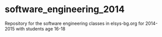 software_engineering_2014
=========================

Repository for the software engineering classes in elsys-bg.org for 2014-2015 with students age 16-18
